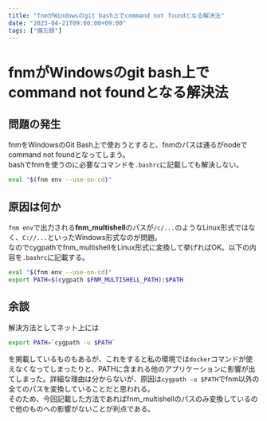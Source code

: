 ```yaml
---
title: "fnmがWindowsのgit bash上でcommand not foundとなる解決法"
date: "2023-04-21T09:00:00+09:00"
tags: ["備忘録"]
---
```

# fnmがWindowsのgit bash上でcommand not foundとなる解決法

## 問題の発生

fnmをWindowsのGit Bash上で使おうとすると、fnmのパスは通るがnodeでcommand not foundとなってしまう。  
bashでfnmを使うのに必要なコマンドを`.bashrc`に記載しても解決しない。
```bash
eval "$(fnm env --use-on-cd)"
```

## 原因は何か

`fnm env`で出力される**fnm_multishell**のパスが`/c/...`のようなLinux形式ではなく、`C://...`といったWindows形式なのが問題。  
なのでcygpathでfnm_multishellをLinux形式に変換して挙げればOK。以下の内容を`.bashrc`に記載する。

```bash
eval "$(fnm env --use-on-cd)"
export PATH=$(cygpath $FNM_MULTISHELL_PATH):$PATH
```

## 余談

解決方法としてネット上には
```bash
export PATH=`cygpath -u $PATH`
```
を掲載しているものもあるが、これをすると私の環境では`docker`コマンドが使えなくなってしまったりと、PATHに含まれる他のアプリケーションに影響が出てしまった。詳細な理由は分からないが、原因は`cygpath -u $PATH`でfnm以外の全てのパスを変換していることだと思われる。  
そのため、今回記載した方法であればfnm_multishellのパスのみ変換しているので他のものへの影響がないことが利点である。